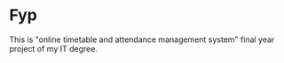 # Fyp
This is "online timetable and attendance management system" final year project of my IT degree.
